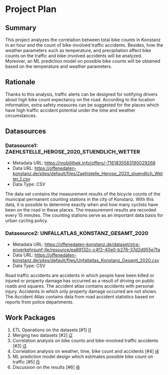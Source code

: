 # Project Plan

## Summary

<!-- Describe your data science project in max. 5 sentences. -->
This project analyzes the correlation between total bike counts in Konstanz in an hour and the count of bike-involved traffic accidents. Besides, how the weather parameters such as temperature, and precipitation affect bike counts on the traffic and bike-involved accidents will be analyzed. Moreover, an ML prediction model on possible bike counts will be obtained based on the temperature and weather parameters. 

## Rationale

<!-- Outline the impact of the analysis, e.g. which pains it solves. -->
Thanks to this analysis, traffic alerts can be designed for notifying drivers about high bike count expectancy on the road. According to the location information, extra safety measures can be suggested for the places which have high traffic accident potential under the time and weather circumstances.

## Datasources

<!-- Describe each datasources you plan to use in a section. Use the prefic "DatasourceX" where X is the id of the datasource. -->

### Datasource1: ZAEHLSTELLE_HEROSE_2020_STUENDLICH_WETTER
* Metadata URL: https://mobilithek.info/offers/-7161835583190029268
* Data URL: https://offenedaten-konstanz.de/sites/default/files/Zaehlstelle_Herose_2020_stuendlich_Wetter_1.csv
* Data Type: CSV

The data set contains the measurement results of the bicycle counts of the municipal permanent counting stations in the city of Konstanz. With this data, it is possible to determine exactly when and how many cyclists have been on the road in these places. The measurement results are recorded every 15 minutes. The counting stations serve as an important data basis for urban cycling policy.

### Datasource2: UNFALLATLAS_KONSTANZ_GESAMT_2020
* Metadata URL: https://offenedaten-konstanz.de/dataset/stra-enverkehrsunf-lle/resource/ea89132c-c4f2-40e0-b276-37d2d955e7fa
* Data URL: https://offenedaten-konstanz.de/sites/default/files/Unfallatlas_Konstanz_Gesamt_2020.csv
* Data Type: CSV

Road traffic accidents are accidents in which people have been killed or injured or property damage has occurred as a result of driving on public roads and squares. The accident atlas contains accidents with personal injury. Accidents in which only property damage occurred are not shown. The Accident Atlas contains data from road accident statistics based on reports from police departments.

## Work Packages

<!-- List of work packages ordered sequentially, each pointing to an issue with more details. -->
1. ETL Operations on the datasets [#1] [i1]
2. Merging two datasets [#2] [i2]
3. Correlation analysis on bike counts and bike-involved traffic accidents [#3] [i3]
4. Correlation analysis on weather, time, bike count and accidents [#4] [i4]
5. ML prediction model design which estimates possible bike count on traffic [#5] [i5]
6. Discussion on the results [#6] [i6]

[i1]: https://github.com/jvalue/2023-amse-template/issues/19
[i2]: https://github.com/jvalue/2023-amse-template/issues/20
[i3]: https://github.com/jvalue/2023-amse-template/issues/21
[i4]: https://github.com/jvalue/2023-amse-template/issues/22
[i5]: https://github.com/jvalue/2023-amse-template/issues/23
[i6]: https://github.com/jvalue/2023-amse-template/issues/24
